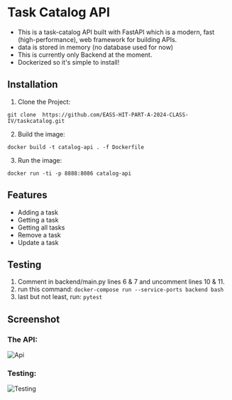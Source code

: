 # Task Catalog API

* This is a task-catalog API built with FastAPI which is a modern, fast (high-performance), web framework for building APIs.
* data is stored in memory (no database used for now)
* This is currently only Backend at the moment.
* Dockerized so it's simple to install!

## Installation

1. Clone the Project:
```
git clone  https://github.com/EASS-HIT-PART-A-2024-CLASS-IV/taskcatalog.git
```

2. Build the image:
```
docker build -t catalog-api . -f Dockerfile
```
3. Run the image:
```
docker run -ti -p 8888:8086 catalog-api
```
## Features
* Adding a task
* Getting a task
* Getting all tasks
* Remove a task
* Update a task


## Testing
1. Comment in backend/main.py lines 6 & 7 and uncomment lines 10 & 11.
2. run this command: `docker-compose run --service-ports backend bash`
3. last but not least, run: `pytest`

## Screenshot

### The API:
![Api](https://puu.sh/J83Sn/9b74a032e3.png)
### Testing:
![Testing](https://puu.sh/J83Rx/8fcbdfb95f.png)
